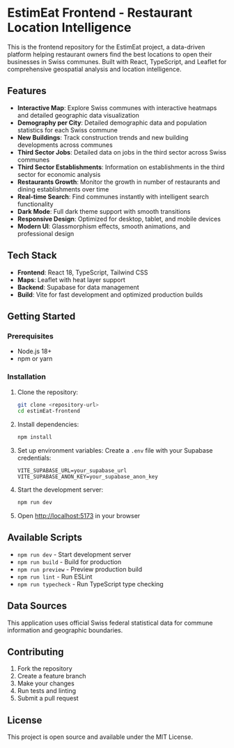 # EstimEat Frontend - Restaurant Location Intelligence

This is the frontend repository for the EstimEat project, a data-driven platform helping restaurant owners find the best locations to open their businesses in Swiss communes. Built with React, TypeScript, and Leaflet for comprehensive geospatial analysis and location intelligence.

## Features

- **Interactive Map**: Explore Swiss communes with interactive heatmaps and detailed geographic data visualization
- **Demography per City**: Detailed demographic data and population statistics for each Swiss commune
- **New Buildings**: Track construction trends and new building developments across communes
- **Third Sector Jobs**: Detailed data on jobs in the third sector across Swiss communes
- **Third Sector Establishments**: Information on establishments in the third sector for economic analysis
- **Restaurants Growth**: Monitor the growth in number of restaurants and dining establishments over time
- **Real-time Search**: Find communes instantly with intelligent search functionality
- **Dark Mode**: Full dark theme support with smooth transitions
- **Responsive Design**: Optimized for desktop, tablet, and mobile devices
- **Modern UI**: Glassmorphism effects, smooth animations, and professional design

## Tech Stack

- **Frontend**: React 18, TypeScript, Tailwind CSS
- **Maps**: Leaflet with heat layer support
- **Backend**: Supabase for data management
- **Build**: Vite for fast development and optimized production builds

## Getting Started

### Prerequisites

- Node.js 18+
- npm or yarn

### Installation

1. Clone the repository:
   ```bash
   git clone <repository-url>
   cd estimEat-frontend
   ```

2. Install dependencies:
   ```bash
   npm install
   ```

3. Set up environment variables:
   Create a `.env` file with your Supabase credentials:
   ```
   VITE_SUPABASE_URL=your_supabase_url
   VITE_SUPABASE_ANON_KEY=your_supabase_anon_key
   ```

4. Start the development server:
   ```bash
   npm run dev
   ```

5. Open [http://localhost:5173](http://localhost:5173) in your browser

## Available Scripts

- `npm run dev` - Start development server
- `npm run build` - Build for production
- `npm run preview` - Preview production build
- `npm run lint` - Run ESLint
- `npm run typecheck` - Run TypeScript type checking

## Data Sources

This application uses official Swiss federal statistical data for commune information and geographic boundaries.

## Contributing

1. Fork the repository
2. Create a feature branch
3. Make your changes
4. Run tests and linting
5. Submit a pull request

## License

This project is open source and available under the MIT License.
